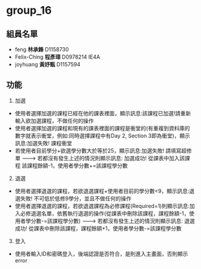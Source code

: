 # group_16

## 組員名單
- feng **林承鋒** D1158730
- Felix-Ching **程彥璋** D0978214 IE4A
- joyhuang **黃妤甄** D1157594

## 功能
1. 加選
  - 使用者選擇加選的課程已經在他的課表裡面，顯示訊息:該課程已加選!請重新輸入欲加選課程，不做任何的操作
  - 使用者選擇加選的課程和現有的課表裡面的課程是衝堂的(有重複到資料庫的數字就表示衝堂，例如:同時選擇課程中有Day 2, Section 3即為衝堂)，顯示訊息:加選失敗! 課程衝堂
  - 若使用者目前學分+欲選學分數大於等於25，顯示訊息:加選失敗! 請填寫超修單
---> 若都沒有發生上述的情況則顯示訊息: 加選成功! 從課表中加入該課程 該課程餘額-1，使用者學分數+=該課程學分數

2. 退選
  - 使用者選擇退選的課程，若欲退選課程+使用者目前的學分數<9，顯示訊息:退選失敗! 不可低於低修9學分，並且不做任何的操作
  - 使用者選擇退選的課程，若欲退選課程為必修課程(Required=1)則顯示訊息:加入必修退選名單，依舊執行退選的操作(從課表中刪除該課程，課程餘額-1，使用者學分數-=該課程學分數)
---> 若都沒有發生上述的情況則顯示訊息: 退選成功! 從課表中刪除該課程，課程餘額+1，使用者學分數-=該課程學分數

3. 登入
  - 使用者輸入ID和密碼登入，後端認證是否符合，是則進入主畫面，否則顯示error
